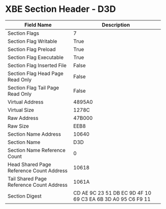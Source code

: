 # XBE Section Header - D3D

| Field Name | Description |
|---|---|
| Section Flags | 7 |
| Section Flag Writable | True |
| Section Flag Preload | True |
| Section Flag Executable | True |
| Section Flag Inserted File | False |
| Section Flag Head Page Read Only | False |
| Section Flag Tail Page Read Only | False |
| Virtual Address | 4895A0 |
| Virtual Size | 1278C |
| Raw Address | 47B000 |
| Raw Size | EEB8 |
| Section Name Address | 10640 |
| Section Name | D3D |
| Section Name Reference Count | 0 |
| Head Shared Page Reference Count Address | 10618 |
| Tail Shared Page Reference Count Address | 1061A |
| Section Digest | CD AE 9C 23 51 DB EC 9D 4F 10 69 C3 EA 6B 3D A0 95 C6 F9 11 |
